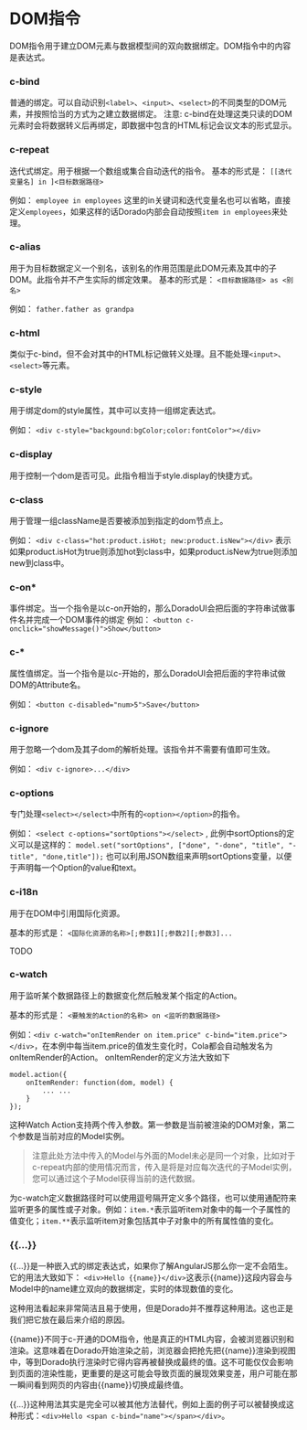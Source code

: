 # DOM指令

DOM指令用于建立DOM元素与数据模型间的双向数据绑定。DOM指令中的内容是表达式。

### c-bind
普通的绑定。可以自动识别`<label>`、`<input>`、`<select>`的不同类型的DOM元素，并按照恰当的方式为之建立数据绑定。
注意: c-bind在处理<label>这类只读的DOM元素时会将数据转义后再绑定，即数据中包含的HTML标记会议文本的形式显示。

### c-repeat
迭代式绑定。用于根据一个数组或集合自动迭代的指令。
基本的形式是： `[[迭代变量名] in ]<目标数据路径>`

例如： `employee in employees`
这里的in关键词和迭代变量名也可以省略，直接定义`employees`，如果这样的话Dorado内部会自动按照`item in employees`来处理。

### c-alias
用于为目标数据定义一个别名，该别名的作用范围是此DOM元素及其中的子DOM。此指令并不产生实际的绑定效果。
基本的形式是： `<目标数据路径> as <别名>`

例如： `father.father as grandpa`

### c-html
类似于c-bind，但不会对其中的HTML标记做转义处理。且不能处理`<input>`、`<select>`等元素。

### c-style
用于绑定dom的style属性，其中可以支持一组绑定表达式。

例如： 
`<div c-style="backgound:bgColor;color:fontColor"></div>`

### c-display
用于控制一个dom是否可见。此指令相当于style.display的快捷方式。

### c-class
用于管理一组className是否要被添加到指定的dom节点上。

例如： `<div c-class="hot:product.isHot; new:product.isNew"></div>` 表示如果product.isHot为true则添加hot到class中，如果product.isNew为true则添加new到class中。

### c-on*
事件绑定。当一个指令是以c-on开始的，那么DoradoUI会把后面的字符串试做事件名并完成一个DOM事件的绑定
例如： `<button c-onclick="showMessage()">Show</button>`

### c-*
属性值绑定。当一个指令是以c-开始的，那么DoradoUI会把后面的字符串试做DOM的Attribute名。

例如： `<button c-disabled="num>5">Save</button>`

### c-ignore
用于忽略一个dom及其子dom的解析处理。该指令并不需要有值即可生效。

例如： `<div c-ignore>...</div>`

### c-options
专门处理`<select></select>`中所有的`<option></option>`的指令。

例如： `<select c-options="sortOptions"></select>` , 此例中sortOptions的定义可以是这样的：
`model.set("sortOptions", ["done", "-done", "title", "-title", "done,title"]);`
也可以利用JSON数组来声明sortOptions变量，以便于声明每一个Option的value和text。

### c-i18n
用于在DOM中引用国际化资源。

基本的形式是： `<国际化资源的名称>[;参数1][;参数2][;参数3]...`

TODO

### c-watch
用于监听某个数据路径上的数据变化然后触发某个指定的Action。

基本的形式是： `<要触发的Action的名称> on <监听的数据路径>`

例如：`<div c-watch="onItemRender on item.price" c-bind="item.price"></div>`，在本例中每当item.price的值发生变化时，Cola都会自动触发名为onItemRender的Action。
onItemRender的定义方法大致如下
```
model.action({
	onItemRender: function(dom, model) {
		... ...
	}
});
```
这种Watch Action支持两个传入参数。第一参数是当前被渲染的DOM对象，第二个参数是当前对应的Model实例。
> 注意此处方法中传入的Model与外面的Model未必是同一个对象，比如对于c-repeat内部的使用情况而言，传入是将是对应每次迭代的子Model实例，您可以通过这个子Model获得当前的迭代数据。

为c-watch定义数据路径时可以使用逗号隔开定义多个路径，也可以使用通配符来监听更多的属性或子对象。例如：`item.*`表示监听item对象中的每一个子属性的值变化；`item.**`表示监听item对象包括其中子对象中的所有属性值的变化。

### {{...}}
{{...}}是一种嵌入式的绑定表达式，如果你了解AngularJS那么你一定不会陌生。它的用法大致如下：
`<div>Hello {{name}}</div>`这表示{{name}}这段内容会与Model中的name建立双向的数据绑定，实时的体现数值的变化。

这种用法看起来非常简洁且易于使用，但是Dorado并不推荐这种用法。这也正是我们把它放在最后来介绍的原因。

{{name}}不同于c-开通的DOM指令，他是真正的HTML内容，会被浏览器识别和渲染。这意味着在Dorado开始渲染之前，浏览器会把抢先把{{name}}渲染到视图中，等到Dorado执行渲染时它得内容再被替换成最终的值。这不可能仅仅会影响到页面的渲染性能，更重要的是这可能会导致页面的展现效果变差，用户可能在那一瞬间看到网页的内容由{{name}}切换成最终值。

{{...}}这种用法其实是完全可以被其他方法替代，例如上面的例子可以被替换成这种形式：`<div>Hello <span c-bind="name"></span></div>`。